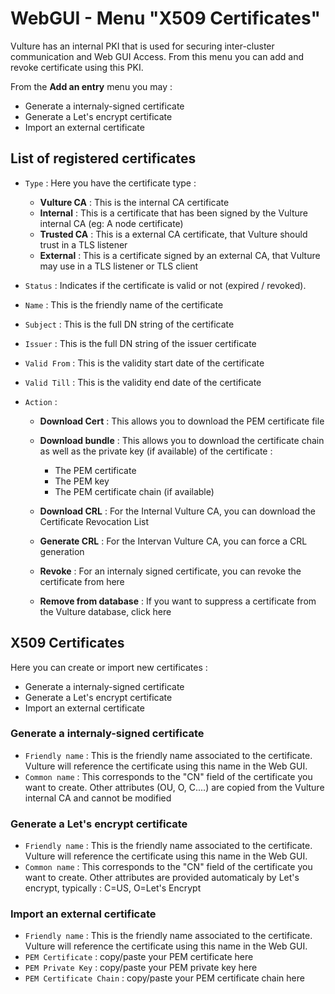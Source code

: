 # WebGUI - Menu "X509 Certificates"

Vulture has an internal PKI that is used for securing inter-cluster communication and Web GUI Access.
From this menu you can add and revoke certificate using this PKI.

From the **Add an entry** menu you may :

- Generate a internaly-signed certificate
- Generate a Let's encrypt certificate
- Import an external certificate

## List of registered certificates

- `Type` : Here you have the certificate type :

    - **Vulture CA** : This is the internal CA certificate
    - **Internal** : This is a certificate that has been signed by the Vulture internal CA (eg: A node certificate)
    - **Trusted CA** : This is a external CA certificate, that Vulture should trust in a TLS listener
    - **External** : This is a certificate signed by an external CA, that Vulture may use in a TLS listener or TLS client

- `Status` : Indicates if the certificate is valid or not (expired / revoked).
- `Name` : This is the friendly name of the certificate
- `Subject` : This is the full DN string of the certificate
- `Issuer` : This is the full DN string of the issuer certificate
- `Valid From` : This is the validity start date of the certificate
- `Valid Till` : This is the validity end date of the certificate
- `Action` :
    - **Download Cert** : This allows you to download the PEM certificate file
    - **Download bundle** : This allows you to download the certificate chain as well as the private key (if available) of the certificate :

        - The PEM certificate
        - The PEM key
        - The PEM certificate chain (if available)

    - **Download CRL** : For the Internal Vulture CA, you can download the Certificate Revocation List
    - **Generate CRL** : For the Intervan Vulture CA, you can force a CRL generation
    - **Revoke** : For an internaly signed certificate, you can revoke the certificate from here
    - **Remove from database** : If you want to suppress a certificate from the Vulture database, click here


## X509 Certificates

Here you can create or import new certificates :
 * Generate a internaly-signed certificate
 * Generate a Let's encrypt certificate
 * Import an external certificate

### Generate a internaly-signed certificate

- `Friendly name` : This is the friendly name associated to the certificate. Vulture will reference the certificate using this name in the Web GUI.
- `Common name` : This corresponds to the "CN" field of the certificate you want to create. Other attributes (OU, O, C....) are copied from the Vulture internal CA and cannot be modified

### Generate a Let's encrypt certificate

- `Friendly name` : This is the friendly name associated to the certificate. Vulture will reference the certificate using this name in the Web GUI.
- `Common name` : This corresponds to the "CN" field of the certificate you want to create. Other attributes are provided automaticaly by Let's encrypt, typically : C=US, O=Let's Encrypt

### Import an external certificate

- `Friendly name` : This is the friendly name associated to the certificate. Vulture will reference the certificate using this name in the Web GUI.
- `PEM Certificate` : copy/paste your PEM certificate here
- `PEM Private Key` : copy/paste your PEM private key here
- `PEM Certificate Chain` : copy/paste your PEM certificate chain here
